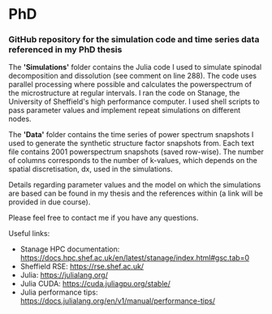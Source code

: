 # PhD

### GitHub repository for the simulation code and time series data referenced in my PhD thesis 

The **'Simulations'** folder contains the Julia code I used to simulate spinodal decomposition and dissolution (see comment on line 288). 
The code uses parallel processing where possible and calculates the powerspectrum of the microstructure at regular intervals. 
I ran the code on Stanage, the University of Sheffield's high performance computer. I used shell scripts to pass parameter values and implement repeat simulations on different nodes. 

The **'Data'** folder contains the time series of power spectrum snapshots I used to generate the synthetic structure factor snapshots from. 
Each text file contains 2001 powerspectrum snapshots (saved row-wise). The number of columns corresponds to the number of k-values, which depends on the spatial discretisation, dx, used in the simulations. 

Details regarding parameter values and the model on which the simulations are based can be found in my thesis and the references within (a link will be provided in due course). 

Please feel free to contact me if you have any questions.

Useful links:
- Stanage HPC documentation: https://docs.hpc.shef.ac.uk/en/latest/stanage/index.html#gsc.tab=0
- Sheffield RSE: https://rse.shef.ac.uk/
- Julia: https://julialang.org/
- Julia CUDA: https://cuda.juliagpu.org/stable/
- Julia performance tips: https://docs.julialang.org/en/v1/manual/performance-tips/
